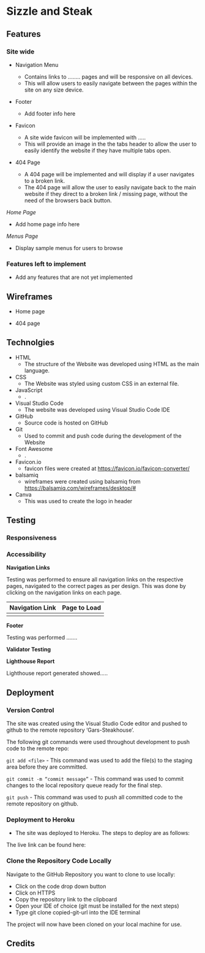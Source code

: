 # Sizzle and Steak



## Features

### Site wide
* Navigation Menu
    * Contains links to ........ pages and will be responsive on all devices.
    * This will allow users to easily navigate between the pages within the site on any size device. 


* Footer
    * Add footer info here


* Favicon
    * A site wide favicon will be implemented with .....
    * This will provide an image in the the tabs header to allow the user to easily identify the website if they have multiple tabs open.


* 404 Page
    * A 404 page will be implemented and will display if a user navigates to a broken link.
    * The 404 page will allow the user to easily navigate back to the main website if they direct to a broken link / missing page, without the need  of the browsers back button.



*Home Page*

- Add home page info here
  



*Menus Page*

- Display sample menus for users to browse
          
            


### Features left to implement
- Add any features that are not yet implemented

## Wireframes

- Home page

- 404 page


## Technolgies

- HTML
  - The structure of the Website was developed using HTML as the main language.
- CSS
  - The Website was styled using custom CSS in an external file.
- JavaScript
  - .
- Visual Studio Code
  - The website was developed using Visual Studio Code IDE
- GitHub
  - Source code is hosted on GitHub
- Git
  - Used to commit and push code during the development of the Website
- Font Awesome
  - .
- Favicon.io
  - favicon files were created at https://favicon.io/favicon-converter/
- balsamiq
  - wireframes were created using balsamiq from https://balsamiq.com/wireframes/desktop/#
- Canva
  - This was used to create the logo in header 

## Testing

### Responsiveness



### Accessibility



**Navigation Links**

Testing was performed to ensure all navigation links on the respective pages, navigated to the correct pages as per design. This was done by clicking on the navigation links on each page.

| Navigation Link | Page to Load    |
| --------------- | --------------- |
|                 |                 |




**Footer**

Testing was performed .......




**Validator Testing**



**Lighthouse Report**

Lighthouse report generated showed.....


## Deployment

### Version Control

The site was created using the Visual Studio Code editor and pushed to github to the remote repository ‘Gars-Steakhouse’.

The following git commands were used throughout development to push code to the remote repo:

```git add <file>``` - This command was used to add the file(s) to the staging area before they are committed.

```git commit -m “commit message”``` - This command was used to commit changes to the local repository queue ready for the final step.

```git push``` - This command was used to push all committed code to the remote repository on github.

### Deployment to Heroku

- The site was deployed to Heroku. The steps to deploy are as follows:
  

The live link can be found here:

### Clone the Repository Code Locally

Navigate to the GitHub Repository you want to clone to use locally:

- Click on the code drop down button
- Click on HTTPS
- Copy the repository link to the clipboard
- Open your IDE of choice (git must be installed for the next steps)
- Type git clone copied-git-url into the IDE terminal

The project will now have been cloned on your local machine for use.

## Credits 


